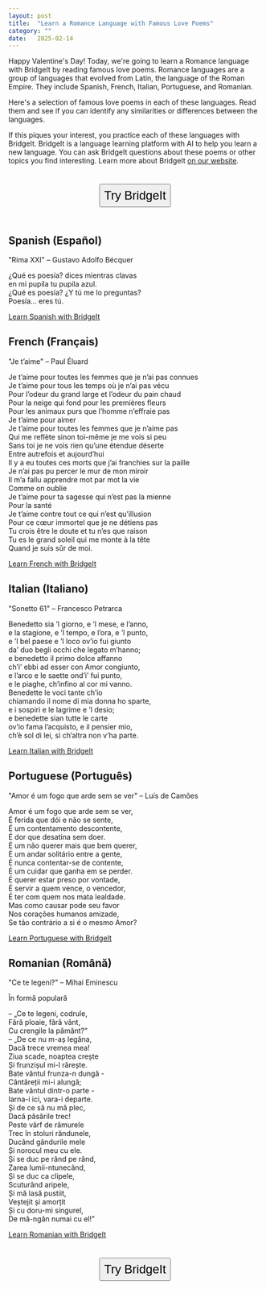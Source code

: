 ```yaml
---
layout: post
title:  "Learn a Romance Language with Famous Love Poems"
category: ""
date:   2025-02-14
---
```


Happy Valentine's Day! Today, we're going to learn a Romance language with BridgeIt by reading famous love poems. Romance languages are a group of languages that evolved from Latin, the language of the Roman Empire. They include Spanish, French, Italian, Portuguese, and Romanian.

Here's a selection of famous love poems in each of these languages. Read them and see if you can identify any similarities or differences between the languages.

If this piques your interest, you practice each of these languages with BridgeIt. BridgeIt is a language learning platform with AI to help you learn a new language.  You can ask BridgeIt questions about these poems or other topics you find interesting.  Learn more about BridgeIt [on our website](https://apps.spacebarlabs.com/).

<center>
    <form action="https://apps.spacebarlabs.com/users/sign_up?rby=2025-02-14-Famous-Love-Poems-in-Romance-Languages">
        <input type="submit" value="Try BridgeIt" style="font-size: 18pt; padding: 7px; margin: 1em;" />
    </form>
</center>

## Spanish (Español)

"Rima XXI" – Gustavo Adolfo Bécquer

¿Qué es poesía? dices mientras clavas \
en mi pupila tu pupila azul. \
¿Qué es poesía? ¿Y tú me lo preguntas? \
Poesía... eres tú.

<a href="https://apps.spacebarlabs.com/users/sign_up?rby=es-2025-02-14-Famous-Love-Poems-in-Romance-Languages">Learn Spanish with BridgeIt</a>

## French (Français)

"Je t’aime" – Paul Éluard

Je t’aime pour toutes les femmes que je n’ai pas connues \
 Je t’aime pour tous les temps où je n’ai pas vécu \
 Pour l’odeur du grand large et l’odeur du pain chaud \
 Pour la neige qui fond pour les premières fleurs \
 Pour les animaux purs que l’homme n’effraie pas \
 Je t’aime pour aimer \
 Je t’aime pour toutes les femmes que je n’aime pas \
Qui me reflète sinon toi-même je me vois si peu \
 Sans toi je ne vois rien qu’une étendue déserte \
 Entre autrefois et aujourd’hui \
 Il y a eu toutes ces morts que j’ai franchies sur la paille \
 Je n’ai pas pu percer le mur de mon miroir \
 Il m’a fallu apprendre mot par mot la vie \
 Comme on oublie \
Je t’aime pour ta sagesse qui n’est pas la mienne \
 Pour la santé \
 Je t’aime contre tout ce qui n’est qu’illusion \
 Pour ce cœur immortel que je ne détiens pas \
 Tu crois être le doute et tu n’es que raison \
 Tu es le grand soleil qui me monte à la tête \
 Quand je suis sûr de moi.

<a href="https://apps.spacebarlabs.com/users/sign_up?rby=fr-2025-02-14-Famous-Love-Poems-in-Romance-Languages">Learn French with BridgeIt</a>

## Italian (Italiano)

"Sonetto 61" – Francesco Petrarca

Benedetto sia ’l giorno, e ’l mese, e l’anno, \
 e la stagione, e ’l tempo, e l’ora, e ’l punto, \
 e ’l bel paese e ’l loco ov’io fui giunto \
 da’ duo begli occhi che legato m’hanno; \
e benedetto il primo dolce affanno \
 ch’i’ ebbi ad esser con Amor congiunto, \
 e l’arco e le saette ond’i’ fui punto, \
 e le piaghe, ch’infino al cor mi vanno. \
Benedette le voci tante ch’io \
 chiamando il nome di mia donna ho sparte, \
 e i sospiri e le lagrime e ’l desio; \
e benedette sian tutte le carte \
 ov’io fama l’acquisto, e il pensier mio, \
 ch’è sol di lei, sì ch’altra non v’ha parte.

<a href="https://apps.spacebarlabs.com/users/sign_up?rby=it-2025-02-14-Famous-Love-Poems-in-Romance-Languages">Learn Italian with BridgeIt</a>

## Portuguese (Português)

"Amor é um fogo que arde sem se ver" – Luís de Camões

Amor é um fogo que arde sem se ver, \
 É ferida que dói e não se sente, \
 É um contentamento descontente, \
 É dor que desatina sem doer. \
É um não querer mais que bem querer, \
 É um andar solitário entre a gente, \
 É nunca contentar-se de contente, \
 É um cuidar que ganha em se perder. \
É querer estar preso por vontade, \
 É servir a quem vence, o vencedor, \
 É ter com quem nos mata lealdade. \
Mas como causar pode seu favor \
 Nos corações humanos amizade, \
 Se tão contrário a si é o mesmo Amor?

<a href="https://apps.spacebarlabs.com/users/sign_up?rby=it-2025-02-14-Famous-Love-Poems-in-Romance-Languages">Learn Portuguese with BridgeIt</a>

## Romanian (Română)

"Ce te legeni?" – Mihai Eminescu

În formă populară

– „Ce te legeni, codrule, \
Fără ploaie, fără vânt, \
Cu crengile la pământ?" \
– „De ce nu m-aș legăna, \
Dacă trece vremea mea! \
Ziua scade, noaptea crește \
Și frunzișul mi-l rărește. \
Bate vântul frunza-n dungă - \
Cântăreții mi-i alungă; \
Bate vântul dintr-o parte - \
Iarna-i ici, vara-i departe. \
Și de ce să nu mă plec, \
Dacă păsările trec! \
Peste vârf de rămurele \
Trec în stoluri rândunele, \
Ducând gândurile mele \
Și norocul meu cu ele. \
Și se duc pe rând pe rând, \
Zarea lumii-ntunecând, \
Și se duc ca clipele, \
Scuturând aripele, \
Și mă lasă pustiit, \
Veștejit și amorțit \
Și cu doru-mi singurel, \
De mă-ngân numai cu el!"

<a href="https://apps.spacebarlabs.com/users/sign_up?rby=it-2025-02-14-Famous-Love-Poems-in-Romance-Languages">Learn Romanian with BridgeIt</a>

<center>
    <form action="https://apps.spacebarlabs.com/users/sign_up?rby=2025-02-14-Famous-Love-Poems-in-Romance-Languages">
        <input type="submit" value="Try BridgeIt" style="font-size: 18pt; padding: 7px; margin: 1em;" />
    </form>
</center>
